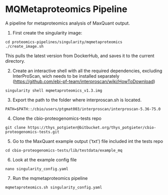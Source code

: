 # MQMetaproteomics Pipeline

A pipeline for metaproteomics analysis of MaxQuant output.

1. First create the singularity image:

~~~
cd proteomics-pipelines/singularity/mqmetaproteomics
./create_image.sh
~~~

This pulls the latest version from DockerHub, and saves it to the current directory.

2. Create an interactive shell with all the required dependencies, excluding InterProScan, wich needs to be installed separately (https://github.com/ebi-pf-team/interproscan/wiki/HowToDownload)

~~~
singularity shell mqmetaproteomics_v1.3.img
~~~

3. Export the path to the folder where interproscan.sh is located.

~~~
PATH=$PATH::/cbio/users/ptgmat003/interproscan/interproscan-5.36-75.0
~~~

4. Clone the cbio-proteogenomics-tests repo
~~~
git clone https://thys_potgieter@bitbucket.org/thys_potgieter/cbio-proteogenomics-tests.git
~~~

5. Go to the MaxQuant example output ('txt') file included int the tests repo

~~~
cd cbio-proteogenomics-tests/lib/testdata/example_mq
~~~

6. Look at the example config file
~~~ 
nano singularity_config.yaml
~~~

7. Run the mqmetaproteomics pipeline
~~~
mqmetaproteomics.sh singularity_config.yaml
~~~

